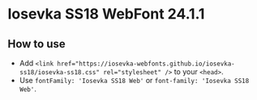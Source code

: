 # Iosevka SS18 WebFont 24.1.1

## How to use

- Add `<link href="https://iosevka-webfonts.github.io/iosevka-ss18/iosevka-ss18.css" rel="stylesheet" />` to your `<head>`.
- Use `fontFamily: 'Iosevka SS18 Web'` or `font-family: 'Iosevka SS18 Web'`.
